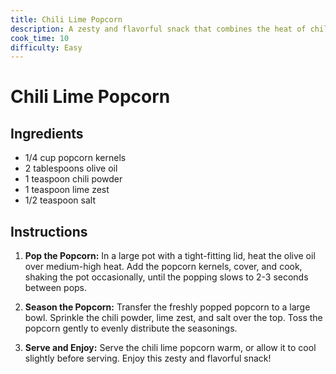 ```yaml
---
title: Chili Lime Popcorn
description: A zesty and flavorful snack that combines the heat of chili with the tangy brightness of lime.
cook_time: 10
difficulty: Easy
---
```


# Chili Lime Popcorn

## Ingredients

- 1/4 cup popcorn kernels
- 2 tablespoons olive oil
- 1 teaspoon chili powder
- 1 teaspoon lime zest
- 1/2 teaspoon salt

## Instructions

1. **Pop the Popcorn:** In a large pot with a tight-fitting lid, heat the olive oil over medium-high heat. Add the popcorn kernels, cover, and cook, shaking the pot occasionally, until the popping slows to 2-3 seconds between pops.

2. **Season the Popcorn:** Transfer the freshly popped popcorn to a large bowl. Sprinkle the chili powder, lime zest, and salt over the top. Toss the popcorn gently to evenly distribute the seasonings.

3. **Serve and Enjoy:** Serve the chili lime popcorn warm, or allow it to cool slightly before serving. Enjoy this zesty and flavorful snack!